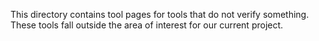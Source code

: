 This directory contains tool pages for tools that do not verify something. These tools fall outside the area of interest for our current project.